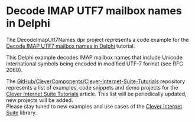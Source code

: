 # Decode IMAP UTF7 mailbox names in Delphi

The DecodeImapUtf7Names.dpr project represents a code example for the [Decode IMAP UTF7 mailbox names in Delphi](https://www.clevercomponents.com/portal/kb/a102/decode-imap-utf7-mailbox-names-in-delphi.aspx) tutorial.   

This Delphi example decodes IMAP mailbox names that include Unicode international symbols being encoded in modified UTF-7 format (see RFC 2060).   

The [GitHub/CleverComponents/Clever-Internet-Suite-Tutorials](https://github.com/CleverComponents/Clever-Internet-Suite-Tutorials) repository represents a list of examples, code snippets and demo projects for the [Clever Internet Suite Tutorials](https://www.clevercomponents.com/articles/article035/) article. This list will be periodically updated, new projects will be added.   
Please stay tuned to new examples and use cases of the [Clever Internet Suite](https://www.clevercomponents.com/products/inetsuite/) library.
